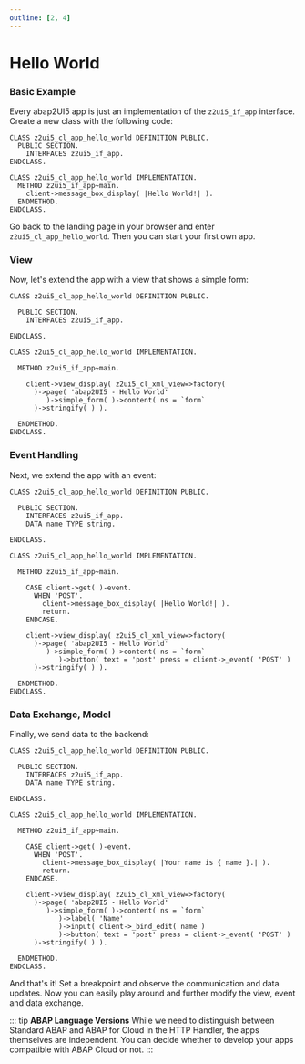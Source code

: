 ```yaml
---
outline: [2, 4]
---
```

# Hello World

### Basic Example
Every abap2UI5 app is just an implementation of the `z2ui5_if_app` interface. Create a new class with the following code:
```abap
CLASS z2ui5_cl_app_hello_world DEFINITION PUBLIC.
  PUBLIC SECTION.
    INTERFACES z2ui5_if_app.
ENDCLASS.

CLASS z2ui5_cl_app_hello_world IMPLEMENTATION.
  METHOD z2ui5_if_app~main.
    client->message_box_display( |Hello World!| ).
  ENDMETHOD.
ENDCLASS.
```
Go back to the landing page in your browser and enter `z2ui5_cl_app_hello_world`. Then you can start your first own app.

### View
Now, let's extend the app with a view that shows a simple form:
```abap
CLASS z2ui5_cl_app_hello_world DEFINITION PUBLIC.

  PUBLIC SECTION.
    INTERFACES z2ui5_if_app.

ENDCLASS.

CLASS z2ui5_cl_app_hello_world IMPLEMENTATION.

  METHOD z2ui5_if_app~main.

    client->view_display( z2ui5_cl_xml_view=>factory(
      )->page( 'abap2UI5 - Hello World'
         )->simple_form( )->content( ns = `form`
      )->stringify( ) ).

  ENDMETHOD.
ENDCLASS.
```

### Event Handling
Next, we extend the app with an event:
```abap
CLASS z2ui5_cl_app_hello_world DEFINITION PUBLIC.

  PUBLIC SECTION.
    INTERFACES z2ui5_if_app.
    DATA name TYPE string.

ENDCLASS.

CLASS z2ui5_cl_app_hello_world IMPLEMENTATION.

  METHOD z2ui5_if_app~main.

    CASE client->get( )-event.
      WHEN 'POST'.
        client->message_box_display( |Hello World!| ).
        return.
    ENDCASE.

    client->view_display( z2ui5_cl_xml_view=>factory(
      )->page( 'abap2UI5 - Hello World'
         )->simple_form( )->content( ns = `form`
            )->button( text = 'post' press = client->_event( 'POST' )
      )->stringify( ) ).

  ENDMETHOD.
ENDCLASS.
```

### Data Exchange, Model
Finally, we send data to the backend:
```abap
CLASS z2ui5_cl_app_hello_world DEFINITION PUBLIC.

  PUBLIC SECTION.
    INTERFACES z2ui5_if_app.
    DATA name TYPE string.

ENDCLASS.

CLASS z2ui5_cl_app_hello_world IMPLEMENTATION.

  METHOD z2ui5_if_app~main.

    CASE client->get( )-event.
      WHEN 'POST'.
        client->message_box_display( |Your name is { name }.| ).
        return.
    ENDCASE.

    client->view_display( z2ui5_cl_xml_view=>factory(
      )->page( 'abap2UI5 - Hello World'
         )->simple_form( )->content( ns = `form`
            )->label( 'Name'
            )->input( client->_bind_edit( name )
            )->button( text = 'post' press = client->_event( 'POST' )
      )->stringify( ) ).

  ENDMETHOD.
ENDCLASS.
```
And that's it! Set a breakpoint and observe the communication and data updates. Now you can easily play around and further modify the view, event and data exchange.

::: tip **ABAP Language Versions**
While we need to distinguish between Standard ABAP and ABAP for Cloud in the HTTP Handler, the apps themselves are independent. You can decide whether to develop your apps compatible with ABAP Cloud or not.
:::